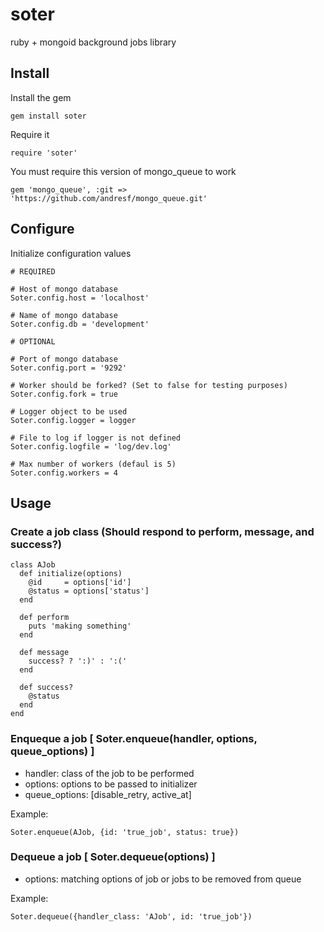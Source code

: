 # soter

ruby + mongoid background jobs library

## Install

Install the gem

    gem install soter

Require it

    require 'soter'

You must require this version of mongo_queue to work
  
    gem 'mongo_queue', :git => 'https://github.com/andresf/mongo_queue.git'

## Configure

Initialize configuration values
   
    # REQUIRED
    
    # Host of mongo database
    Soter.config.host = 'localhost'
    
    # Name of mongo database
    Soter.config.db = 'development'

    # OPTIONAL

    # Port of mongo database
    Soter.config.port = '9292'

    # Worker should be forked? (Set to false for testing purposes)
    Soter.config.fork = true
    
    # Logger object to be used
    Soter.config.logger = logger

    # File to log if logger is not defined
    Soter.config.logfile = 'log/dev.log'

    # Max number of workers (defaul is 5)
    Soter.config.workers = 4

## Usage

### Create a job class (Should respond to perform, message, and success?)

    class AJob
      def initialize(options)
        @id     = options['id']
        @status = options['status']
      end

      def perform
        puts 'making something'
      end
      
      def message
        success? ? ':)' : ':('
      end

      def success?
        @status
      end
    end

### Enqueque a job [ Soter.enqueue(handler, options, queue_options)  ]

* handler: class of the job to be performed
* options: options to be passed to initializer
* queue_options: [disable_retry, active_at]

Example:

    Soter.enqueue(AJob, {id: 'true_job', status: true})

### Dequeue a job [ Soter.dequeue(options) ]

* options: matching options of job or jobs to be removed from queue

Example:

    Soter.dequeue({handler_class: 'AJob', id: 'true_job'})
